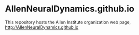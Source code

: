# AllenNeuralDynamics.github.io

This repository hosts the Allen Institute organization web page, http://AllenNeuralDynamics.github.io

